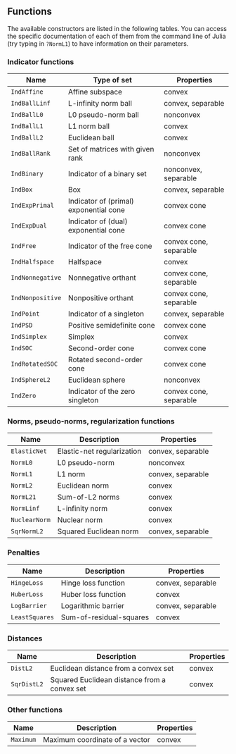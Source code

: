 ## Functions

The available constructors are listed in the following tables.
You can access the specific documentation of each of them from the command line
of Julia (try typing in `?NormL1`) to have information on their parameters.

### Indicator functions

Name            | Type of set                             | Properties
----------------|-----------------------------------------|----------------
`IndAffine`     | Affine subspace                         | convex
`IndBallLinf`   | L-infinity norm ball                    | convex, separable
`IndBallL0`     | L0 pseudo-norm ball                     | nonconvex
`IndBallL1`     | L1 norm ball                            | convex
`IndBallL2`     | Euclidean ball                          | convex
`IndBallRank`   | Set of matrices with given rank         | nonconvex
`IndBinary`     | Indicator of a binary set               | nonconvex, separable
`IndBox`        | Box                                     | convex, separable
`IndExpPrimal`  | Indicator of (primal) exponential cone  | convex cone
`IndExpDual`    | Indicator of (dual) exponential cone    | convex cone
`IndFree`       | Indicator of the free cone              | convex cone, separable
`IndHalfspace`  | Halfspace                               | convex
`IndNonnegative`| Nonnegative orthant                     | convex cone, separable
`IndNonpositive`| Nonpositive orthant                     | convex cone, separable
`IndPoint`      | Indicator of a singleton                | convex, separable
`IndPSD`        | Positive semidefinite cone              | convex cone
`IndSimplex`    | Simplex                                 | convex
`IndSOC`        | Second-order cone                       | convex cone
`IndRotatedSOC` | Rotated second-order cone               | convex cone
`IndSphereL2`   | Euclidean sphere                        | nonconvex
`IndZero`       | Indicator of the zero singleton         | convex cone, separable

### Norms, pseudo-norms, regularization functions

Name            | Description                         | Properties
----------------|-------------------------------------|----------------
`ElasticNet`    | Elastic-net regularization          | convex, separable
`NormL0`        | L0 pseudo-norm                      | nonconvex
`NormL1`        | L1 norm                             | convex, separable
`NormL2`        | Euclidean norm                      | convex
`NormL21`       | Sum-of-L2 norms                     | convex
`NormLinf`      | L-infinity norm                     | convex
`NuclearNorm`   | Nuclear norm                        | convex
`SqrNormL2`     | Squared Euclidean norm              | convex, separable

### Penalties

Name            | Description                         | Properties
----------------|-------------------------------------|-----------------
`HingeLoss`     | Hinge loss function                 | convex, separable
`HuberLoss`     | Huber loss function                 | convex
`LogBarrier`    | Logarithmic barrier                 | convex, separable
`LeastSquares`  | Sum-of-residual-squares             | convex

### Distances

Name            | Description                                          | Properties
----------------|------------------------------------------------------|----------------
`DistL2`        | Euclidean distance from a convex set                 | convex
`SqrDistL2`     | Squared Euclidean distance from a convex set         | convex

### Other functions

Name            | Description                                          | Properties
----------------|------------------------------------------------------|----------------
`Maximum`       | Maximum coordinate of a vector                       | convex
